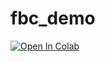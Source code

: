 # fbc_demo
[![Open In Colab](https://colab.research.google.com/assets/colab-badge.svg)](https://colab.research.google.com/github/guanyuhoujeff/fbc_demo/blob/main/fcb_demo1.ipynb)
